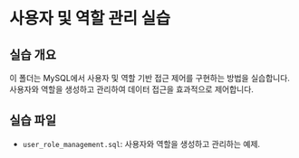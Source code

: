 # 사용자 및 역할 관리 실습

## 실습 개요
이 폴더는 MySQL에서 사용자 및 역할 기반 접근 제어를 구현하는 방법을 실습합니다. 사용자와 역할을 생성하고 관리하여 데이터 접근을 효과적으로 제어합니다.

## 실습 파일
- `user_role_management.sql`: 사용자와 역할을 생성하고 관리하는 예제.

